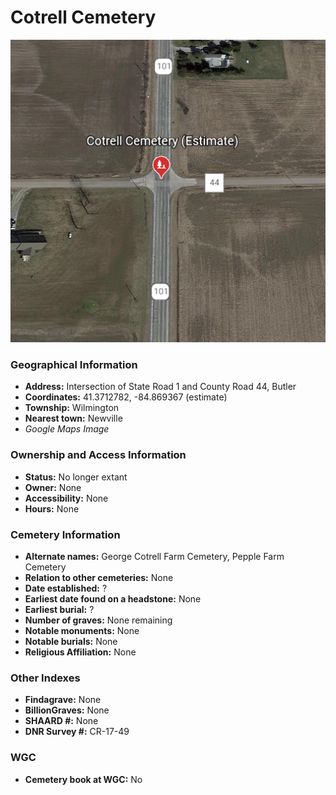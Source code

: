 # Cotrell Cemetery

![George Cotrell Cemetery on Google Earth](https://github.com/FyoAtEPL/DeKalbCemeteries/blob/main/images/mapImages/CotrellEarth.png "George Cotrell Cemetery on Google Earth")

### Geographical Information
- **Address:** Intersection of State Road 1 and County Road 44, Butler
- **Coordinates:** 41.3712782, -84.869367 (estimate)
- **Township:** Wilmington
- **Nearest town:** Newville
- *Google Maps Image*

### Ownership and Access Information
- **Status:** No longer extant
- **Owner:** None
- **Accessibility:** None
- **Hours:** None

### Cemetery Information
- **Alternate names:** George Cotrell Farm Cemetery, Pepple Farm Cemetery
- **Relation to other cemeteries:** None
- **Date established:** ?
- **Earliest date found on a headstone:** None
- **Earliest burial:** ?
- **Number of graves:** None remaining
- **Notable monuments:** None
- **Notable burials:** None
- **Religious Affiliation:** None

### Other Indexes
- **Findagrave:** None
- **BillionGraves:** None 
- **SHAARD #:** None
- **DNR Survey #:** CR-17-49


### WGC
- **Cemetery book at WGC:** No
